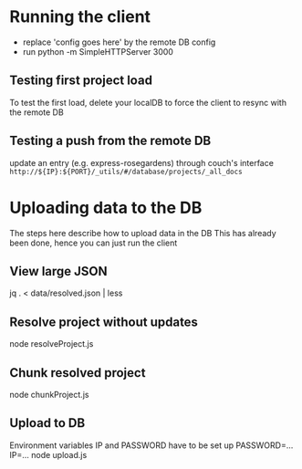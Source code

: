 # Running the client
* replace 'config goes here' by the remote DB config
* run python -m SimpleHTTPServer 3000

## Testing first project load
To test the first load, delete your localDB to force the client to resync with the remote DB

## Testing a push from the remote DB
update an entry (e.g. express-rosegardens) through couch's interface
`http://${IP}:${PORT}/_utils/#/database/projects/_all_docs`

# Uploading data to the DB
The steps here describe how to upload data in the DB
This has already been done, hence you can just run the client

## View large JSON
jq . < data/resolved.json | less

## Resolve project without updates
node resolveProject.js

## Chunk resolved project
node chunkProject.js

## Upload to DB
Environment variables IP and PASSWORD have to be set up
PASSWORD=... IP=... node upload.js
